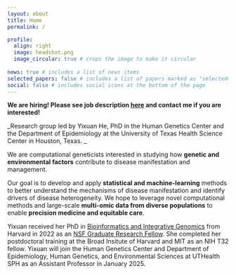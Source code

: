 ```yaml
---
layout: about
title: Home
permalink: /

profile:
  align: right
  image: headshot.png
  image_circular: true # crops the image to make it circular
  
news: true # includes a list of news items
selected_papers: false # includes a list of papers marked as "selected={true}"
social: false # includes social icons at the bottom of the page
---
```

**We are hiring! Please see job description [here](https://www.heylab.org/positions/) and contact me if you are interested!**

_Research group led by Yixuan He, PhD in the Human Genetics Center and the Department of Epidemiology at the University of Texas Health Science Center in Houston, Texas.
_

We are computational geneticists interested in studying how **genetic and environmental factors** contribute to disease manifestation and management. 

Our goal is to develop and apply **statistical and machine-learning** methods to better understand the mechanisms of disease manifestation and identify drivers of disease heterogeneity. We hope to leverage novel computational methods and large-scale **multi-omic data from diverse populations** to enable **precision medicine and equitable care**.

Yixuan received her PhD in [Bioinformatics and Integrative Genomics](https://dbmi.hms.harvard.edu/education/phd-program/big-phd-track) from Harvard in 2022 as an [NSF Graduate Research Fellow](https://www.nsfgrfp.org/). She completed her postdoctoral training at the Broad Insitute of Harvard and MIT as an NIH T32 fellow. Yixuan will join the Human Genetics Center and Department of Epidemiology, Human Genetics, and Environmental Sciences at UTHealth SPH as an Assistant Professor in January 2025. 
